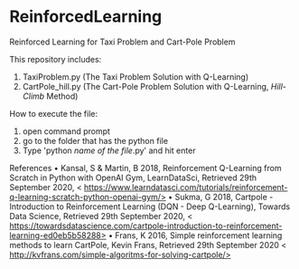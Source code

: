 # ReinforcedLearning
Reinforced Learning for Taxi Problem and Cart-Pole Problem

This repository includes:
1. TaxiProblem.py (The Taxi Problem Solution with Q-Learning)
2. CartPole_hill.py (The Cart-Pole Problem Solution with Q-Learning, *Hill-Climb* Method)

How to execute the file:
1. open command prompt
2. go to the folder that has the python file
3. Type 'python *name of the file*.py' and hit enter

References
•	Kansal, S & Martin, B 2018, Reinforcement Q-Learning from Scratch in Python with OpenAI Gym, LearnDataSci, Retrieved 29th September 2020, < https://www.learndatasci.com/tutorials/reinforcement-q-learning-scratch-python-openai-gym/>
•	Sukma, G 2018, Cartpole - Introduction to Reinforcement Learning (DQN - Deep Q-Learning), Towards Data Science, Retrieved 29th September 2020, < https://towardsdatascience.com/cartpole-introduction-to-reinforcement-learning-ed0eb5b58288>
•	Frans, K 2016, Simple reinforcement learning methods to learn CartPole, Kevin Frans, Retrieved 29th September 2020 < http://kvfrans.com/simple-algoritms-for-solving-cartpole/>

